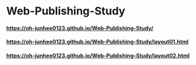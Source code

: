 # Web-Publishing-Study

#### https://oh-junhee0123.github.io/Web-Publishing-Study/
#### https://oh-junhee0123.github.io/Web-Publishing-Study/layout01.html
#### https://oh-junhee0123.github.io/Web-Publishing-Study/layout02.html
